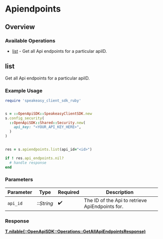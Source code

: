 # Apiendpoints

## Overview

### Available Operations

* [list](#list) - Get all Api endpoints for a particular apiID.

## list

Get all Api endpoints for a particular apiID.

### Example Usage

```ruby
require 'speakeasy_client_sdk_ruby'


s = ::OpenApiSDK::SpeakeasyClientSDK.new
s.config_security(
  ::OpenApiSDK::Shared::Security.new(
    api_key: "<YOUR_API_KEY_HERE>",
  )
)

    
res = s.apiendpoints.list(api_id="<id>")

if ! res.api_endpoints.nil?
  # handle response
end

```

### Parameters

| Parameter                                       | Type                                            | Required                                        | Description                                     |
| ----------------------------------------------- | ----------------------------------------------- | ----------------------------------------------- | ----------------------------------------------- |
| `api_id`                                        | *::String*                                      | :heavy_check_mark:                              | The ID of the Api to retrieve ApiEndpoints for. |

### Response

**[T.nilable(::OpenApiSDK::Operations::GetAllApiEndpointsResponse)](../../models/operations/getallapiendpointsresponse.md)**

